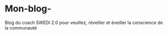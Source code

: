 # Mon-blog-
Blog du coach SWEDI 2.0 pour veuillez, réveiller et éveiller la conscience de la communauté 
